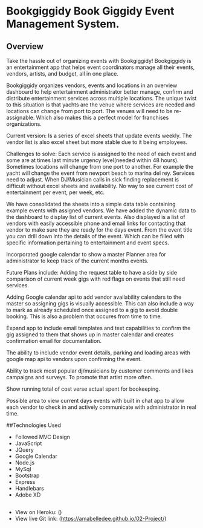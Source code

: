 # Bookgiggidy Book Giggidy Event Management System.

## Overview
Take the hassle out of organizing events with Bookgiggidy!
Bookgiggidy is an entertainment app that helps event coordinators
manage all their events, vendors, artists, and budget, all in one place.

Bookgiggidy organizes vendors, events and locations in an overview dashboard to help entertainment administrator better manage, confirm and distribute entertainment services across multiple locations. The unique twist to this situation is that yachts are the venue where services are needed and locations can change from port to port. The venues will need to be re-assignable. Which also makes this a perfect model for franchises organizations.

Current version: Is a series of excel sheets that update events weekly. The vendor list is also excel sheet but more stable due to it being employees.

Challenges to solve: Each service is assigned to the need of each event and some are at times last minute urgency level(needed within 48 hours). Sometimes locations will change from one port to another. For example the yacht will change the event from newport beach to marina del rey. Services need to adjust. When DJ/Musician calls in sick finding replacement is difficult without excel sheets and availability. No way to see current cost of entertainment per event, per week, etc.

We have consolidated the sheets into a simple data table containing example events with assigned vendors. We have added the dynamic data to the dashboard to display list of current events. Also displayed is a list of vendors with easily accessible phone and email links for contacting that vendor to make sure they are ready for the days event. From the event title you can drill down into the details of the event. Which can be filled with specific information pertaining to entertainment and event specs.

Incorporated google calendar to show a master Planner area for administrator to keep track of the current months events.

Future Plans include: Adding the request table to have a side by side comparison of current week gigs with red flags on events that still need services.

Adding Google calendar api to add vendor availability calendars to the master so assigning gigs is visually accessible. This can also include a way to mark as already scheduled once assigned to a gig to avoid double booking. This is also a problem that occures from time to time.

Expand app to include email templates and text capabilities to confirm the gig assigned to them that shows up in master calendar and creates confirmation email for documentation.

The ability to include vendor event details, parking and loading areas with google map api to vendors upon confirming the event.

Ability to track most popular dj/musicians by customer comments and likes campaigns and surveys. To promote that artist more often.

Show running total of cost verse actual spent for bookeeping.

Possible area to view current days events with built in chat app to allow each vendor to check in and actively communicate with administrator in real time.

##Technologies Used
* Followed MVC Design
* JavaScript
* JQuery
* Google Calendar
* Node.js
* MySql
* Bootstrap
* Express
* Handlebars
* Adobe XD

##
* View on Heroku: ()
* View live Git link: (https://amabelledee.github.io/02-Project/)